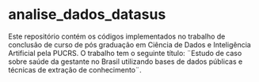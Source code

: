 # analise_dados_datasus
Este repositório contém os códigos implementados no trabalho de conclusão de curso de pós graduação em Ciência de Dados e Inteligência Artificial pela PUCRS. O trabalho tem o seguinte título: ¨Estudo de caso sobre saúde da gestante no Brasil utilizando bases de dados públicas e técnicas de extração de conhecimento¨.
